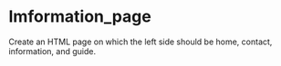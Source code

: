 # Imformation_page
 Create an HTML page on which the left side should be home, contact, information, and guide. 
